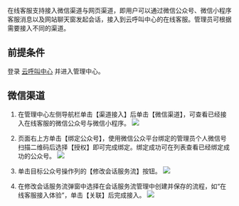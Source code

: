 在线客服支持接入微信渠道与网页渠道，即用户可以通过微信公众号、微信小程序客服消息以及网站聊天窗发起会话，接入到云呼叫中心的在线客服。管理员可根据需要接入不同的渠道。
## 前提条件
登录 [云呼叫中心](https://tccc.qcloud.com/login) 并进入管理中心。
## 微信渠道
1. 在管理中心左侧导航栏单击【渠道接入】后单击【微信渠道】，可查看已经接入在线客服的微信公众号与微信小程序。
![](https://main.qcloudimg.com/raw/7df15f394456ebf4d32feab9d04eb8f3.png)

2. 页面右上方单击【绑定公众号】，使用微信公众平台绑定的管理员个人微信号扫描二维码后选择【授权】即可完成绑定。绑定成功可在列表查看已经绑定成功的公众号。
![](https://main.qcloudimg.com/raw/70aaed297a9aa442ab95dce87c103f77.png)

3.  单击目标公众号操作列的【修改会话服务流】按钮。
![](https://main.qcloudimg.com/raw/7b945ac2c1dae20f9d0b854f4ff708aa.png)

4.  在修改会话服务流弹窗中选择在会话服务流管理中创建并保存的流程，如“在线客服接入体验”，单击【关联】后完成接入。
![](https://main.qcloudimg.com/raw/21eb511980b643172d05370646449757.png)
